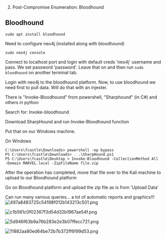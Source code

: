 2. Post-Compromise Enumeration: Bloodhound

## Bloodhound 

```
sudo apt install bloodhound
```

Need to configure neo4j (installed along with bloodhound)
```
sudo neo4j console
```
Connect to localhost port and login with default creds 'neo4j' username and pass. We set password 'password'. Leave that on and then run `sudo bloodhound` on another terminal tab.

Login with neo4j to the bloodhound platform. Now, to use bloodhound we need first to pull data. Will do that with an injester.

There is "Invoke-Bloodhound" from powershell, "Sharphound" (in C#) and others in python

Search for: Invoke-bloodhound

Download SharpHound and run Invoke-Bloodhound function

Put that on our Windows machine.

On Windows
```
C:\Users\fcastle\Downloads> powershell -ep bypass
PS C:\Users\fcastle\Downloads> . .\SharpHound.ps1
PS C:\Users\fcastle\Desktop > Invoke-Bloodhound -CollectionMethod All -Domain MARVEL.local -ZipFileName file.zip
```
After the operation has completed, move that file over to the Kali machine to upload to our Bloodhound platform 

Go on Bloodhound platform and upload the zip file as is from 'Upload Data'

Can run many various queries... a lot of automatic reports and graphics!!!
![497a8483725c54198f012b143213c501.png](../../_resources/5931d74cf5f147f7942cdb9e534bc511.png)

![c1b581c0f02367f3d54d32b1967ae54f.png](../../_resources/83a80c0326ab4c00844b606350ae44d3.png)

![5d946f63b9a76b283e2e3b07ffecc721.png](../../_resources/a0d940efb0b3490ebb5d35071fb66bb7.png)

![11882aa80ed64be72b7b372ff6f99d53.png](../../_resources/db710f5aa7b049fbaff10298004445b1.png)
